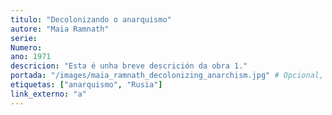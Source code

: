 ```yaml
---
titulo: "Decolonizando o anarquismo"
autore: "Maia Ramnath"
serie:
Numero:
ano: 1971
descricion: "Esta é unha breve descrición da obra 1."
portada: "/images/maia_ramnath_decolonizing_anarchism.jpg" # Opcional, imaxe da portada
etiquetas: ["anarquismo", "Rusia"]
link_externo: "a"
---
```

